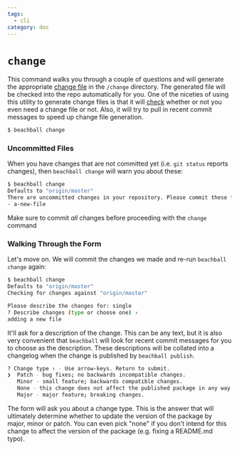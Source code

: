 ```yaml
---
tags:
  - cli
category: doc
---
```


# `change`

This command walks you through a couple of questions and will generate the appropriate [change file](./concepts/change-files) in the `/change` directory. The generated file will be checked into the repo automatically for you. One of the niceties of using this utility to generate change files is that it will [check](./check) whether or not you even need a change file or not. Also, it will try to pull in recent commit messages to speed up change file generation.

```bash
$ beachball change
```

### Uncommitted Files

When you have changes that are not committed yet (i.e. `git status` reports changes), then `beachball change` will warn you about these:

```bash
$ beachball change
Defaults to "origin/master"
There are uncommitted changes in your repository. Please commit these files first:
- a-new-file
```

Make sure to commit _all_ changes before proceeding with the `change` command

### Walking Through the Form

Let's move on. We will commit the changes we made and re-run `beachball change` again:

```bash
$ beachball change
Defaults to "origin/master"
Checking for changes against "origin/master"

Please describe the changes for: single
? Describe changes (type or choose one) ›
adding a new file
```

It'll ask for a description of the change. This can be any text, but it is also very convenient that `beachball` will look for recent commit messages for you to choose as the description. These descriptions will be collated into a changelog when the change is published by `beachball publish`.

```bash
? Change type › - Use arrow-keys. Return to submit.
❯  Patch - bug fixes; no backwards incompatible changes.
   Minor - small feature; backwards compatible changes.
   None - this change does not affect the published package in any way.
   Major - major feature; breaking changes.
```

The form will ask you about a change type. This is the answer that will ultimately determine whether to update the version of the package by major, minor or patch. You can even pick "none" if you don't intend for this change to affect the version of the package (e.g. fixing a README.md typo).
